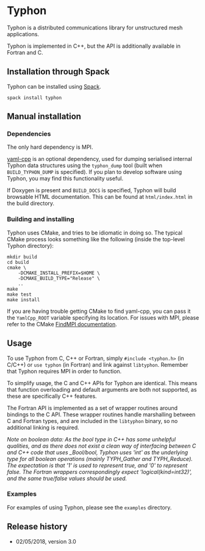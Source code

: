 # Typhon

Typhon is a distributed communications library for unstructured mesh
applications.

Typhon is implemented in C++, but the API is additionally available in Fortran
and C.

## Installation through Spack

Typhon can be installed using [Spack](https://spack.io/).

```
spack install typhon
```

## Manual installation

### Dependencies

The only hard dependency is MPI.

[yaml-cpp](https://github.com/jbeder/yaml-cpp) is an optional dependency, used
for dumping serialised internal Typhon data structures using the `typhon_dump`
tool (built when `BUILD_TYPHON_DUMP` is specified). If you plan to develop
software using Typhon, you may find this functionality useful.

If Doxygen is present and `BUILD_DOCS` is specified, Typhon will build browsable
HTML documentation. This can be found at `html/index.html` in the build
directory.

### Building and installing

Typhon uses CMake, and tries to be idiomatic in doing so. The typical CMake
process looks something like the following (inside the top-level Typhon
directory):

```
mkdir build
cd build
cmake \
    -DCMAKE_INSTALL_PREFIX=$HOME \
    -DCMAKE_BUILD_TYPE="Release" \
    ..
make
make test
make install
```

If you are having trouble getting CMake to find yaml-cpp, you can pass it the
`YamlCpp_ROOT` variable specifying its location. For issues with MPI, please
refer to the CMake [FindMPI documentation](https://cmake.org/cmake/help/latest/module/FindMPI.html).

## Usage

To use Typhon from C, C++ or Fortran, simply `#include <typhon.h>` (in C/C++) or
`use typhon` (in Fortran) and link against `libtyphon`. Remember that Typhon
requires MPI in order to function.

To simplify usage, the C and C++ APIs for Typhon are identical. This means that
function overloading and default arguments are both not supported, as these are
specifically C++ features.

The Fortran API is implemented as a set of wrapper routines around bindings to
the C API. These wrapper routines handle marshalling between C and Fortran
types, and are included in the `libtyphon` binary, so no additional linking is
required.

*Note on boolean data: As the bool type in C++ has some unhelpful qualities, and
as there does not exist a clean way of interfacing between C and C++ code that
uses _Bool/bool, Typhon uses 'int' as the underlying type for all boolean
operations (mainly TYPH_Gather and TYPH_Reduce). The expectation is that '1' is
used to represent true, and '0' to represent false. The Fortran wrappers
correspondingly expect 'logical(kind=int32)', and the same true/false values
should be used.*

### Examples

For examples of using Typhon, please see the `examples` directory.

## Release history

* 02/05/2018, version 3.0
